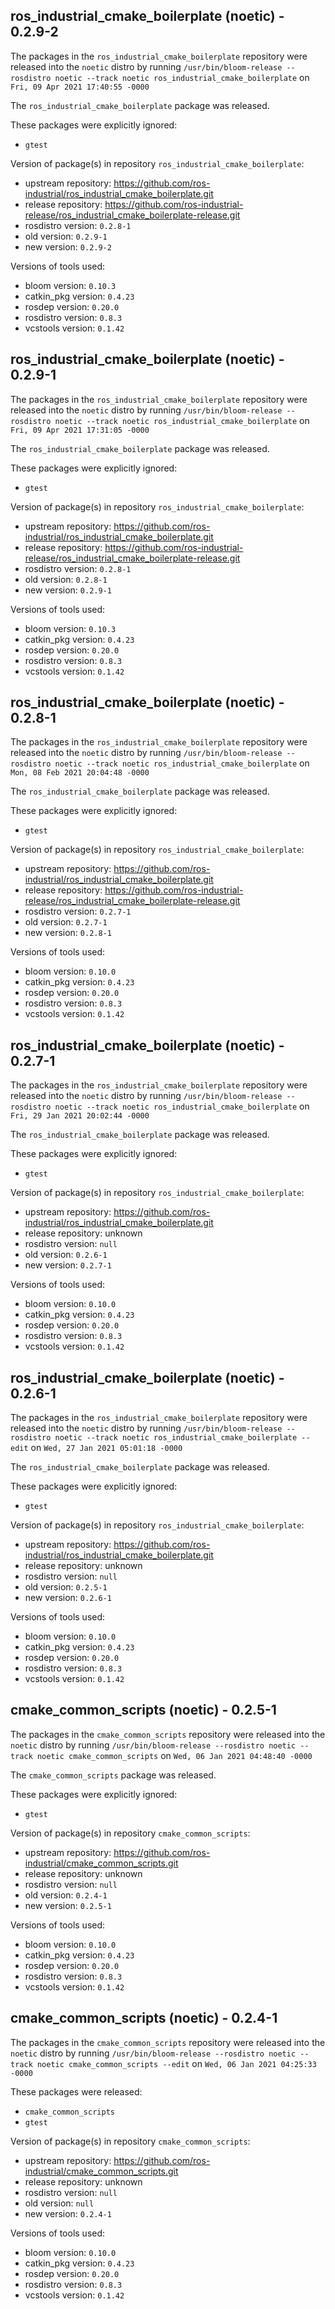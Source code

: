 ## ros_industrial_cmake_boilerplate (noetic) - 0.2.9-2

The packages in the `ros_industrial_cmake_boilerplate` repository were released into the `noetic` distro by running `/usr/bin/bloom-release --rosdistro noetic --track noetic ros_industrial_cmake_boilerplate` on `Fri, 09 Apr 2021 17:40:55 -0000`

The `ros_industrial_cmake_boilerplate` package was released.

These packages were explicitly ignored:
- `gtest`

Version of package(s) in repository `ros_industrial_cmake_boilerplate`:

- upstream repository: https://github.com/ros-industrial/ros_industrial_cmake_boilerplate.git
- release repository: https://github.com/ros-industrial-release/ros_industrial_cmake_boilerplate-release.git
- rosdistro version: `0.2.8-1`
- old version: `0.2.9-1`
- new version: `0.2.9-2`

Versions of tools used:

- bloom version: `0.10.3`
- catkin_pkg version: `0.4.23`
- rosdep version: `0.20.0`
- rosdistro version: `0.8.3`
- vcstools version: `0.1.42`


## ros_industrial_cmake_boilerplate (noetic) - 0.2.9-1

The packages in the `ros_industrial_cmake_boilerplate` repository were released into the `noetic` distro by running `/usr/bin/bloom-release --rosdistro noetic --track noetic ros_industrial_cmake_boilerplate` on `Fri, 09 Apr 2021 17:31:05 -0000`

The `ros_industrial_cmake_boilerplate` package was released.

These packages were explicitly ignored:
- `gtest`

Version of package(s) in repository `ros_industrial_cmake_boilerplate`:

- upstream repository: https://github.com/ros-industrial/ros_industrial_cmake_boilerplate.git
- release repository: https://github.com/ros-industrial-release/ros_industrial_cmake_boilerplate-release.git
- rosdistro version: `0.2.8-1`
- old version: `0.2.8-1`
- new version: `0.2.9-1`

Versions of tools used:

- bloom version: `0.10.3`
- catkin_pkg version: `0.4.23`
- rosdep version: `0.20.0`
- rosdistro version: `0.8.3`
- vcstools version: `0.1.42`


## ros_industrial_cmake_boilerplate (noetic) - 0.2.8-1

The packages in the `ros_industrial_cmake_boilerplate` repository were released into the `noetic` distro by running `/usr/bin/bloom-release --rosdistro noetic --track noetic ros_industrial_cmake_boilerplate` on `Mon, 08 Feb 2021 20:04:48 -0000`

The `ros_industrial_cmake_boilerplate` package was released.

These packages were explicitly ignored:
- `gtest`

Version of package(s) in repository `ros_industrial_cmake_boilerplate`:

- upstream repository: https://github.com/ros-industrial/ros_industrial_cmake_boilerplate.git
- release repository: https://github.com/ros-industrial-release/ros_industrial_cmake_boilerplate-release.git
- rosdistro version: `0.2.7-1`
- old version: `0.2.7-1`
- new version: `0.2.8-1`

Versions of tools used:

- bloom version: `0.10.0`
- catkin_pkg version: `0.4.23`
- rosdep version: `0.20.0`
- rosdistro version: `0.8.3`
- vcstools version: `0.1.42`


## ros_industrial_cmake_boilerplate (noetic) - 0.2.7-1

The packages in the `ros_industrial_cmake_boilerplate` repository were released into the `noetic` distro by running `/usr/bin/bloom-release --rosdistro noetic --track noetic ros_industrial_cmake_boilerplate` on `Fri, 29 Jan 2021 20:02:44 -0000`

The `ros_industrial_cmake_boilerplate` package was released.

These packages were explicitly ignored:
- `gtest`

Version of package(s) in repository `ros_industrial_cmake_boilerplate`:

- upstream repository: https://github.com/ros-industrial/ros_industrial_cmake_boilerplate.git
- release repository: unknown
- rosdistro version: `null`
- old version: `0.2.6-1`
- new version: `0.2.7-1`

Versions of tools used:

- bloom version: `0.10.0`
- catkin_pkg version: `0.4.23`
- rosdep version: `0.20.0`
- rosdistro version: `0.8.3`
- vcstools version: `0.1.42`


## ros_industrial_cmake_boilerplate (noetic) - 0.2.6-1

The packages in the `ros_industrial_cmake_boilerplate` repository were released into the `noetic` distro by running `/usr/bin/bloom-release --rosdistro noetic --track noetic ros_industrial_cmake_boilerplate --edit` on `Wed, 27 Jan 2021 05:01:18 -0000`

The `ros_industrial_cmake_boilerplate` package was released.

These packages were explicitly ignored:
- `gtest`

Version of package(s) in repository `ros_industrial_cmake_boilerplate`:

- upstream repository: https://github.com/ros-industrial/ros_industrial_cmake_boilerplate.git
- release repository: unknown
- rosdistro version: `null`
- old version: `0.2.5-1`
- new version: `0.2.6-1`

Versions of tools used:

- bloom version: `0.10.0`
- catkin_pkg version: `0.4.23`
- rosdep version: `0.20.0`
- rosdistro version: `0.8.3`
- vcstools version: `0.1.42`


## cmake_common_scripts (noetic) - 0.2.5-1

The packages in the `cmake_common_scripts` repository were released into the `noetic` distro by running `/usr/bin/bloom-release --rosdistro noetic --track noetic cmake_common_scripts` on `Wed, 06 Jan 2021 04:48:40 -0000`

The `cmake_common_scripts` package was released.

These packages were explicitly ignored:
- `gtest`

Version of package(s) in repository `cmake_common_scripts`:

- upstream repository: https://github.com/ros-industrial/cmake_common_scripts.git
- release repository: unknown
- rosdistro version: `null`
- old version: `0.2.4-1`
- new version: `0.2.5-1`

Versions of tools used:

- bloom version: `0.10.0`
- catkin_pkg version: `0.4.23`
- rosdep version: `0.20.0`
- rosdistro version: `0.8.3`
- vcstools version: `0.1.42`


## cmake_common_scripts (noetic) - 0.2.4-1

The packages in the `cmake_common_scripts` repository were released into the `noetic` distro by running `/usr/bin/bloom-release --rosdistro noetic --track noetic cmake_common_scripts --edit` on `Wed, 06 Jan 2021 04:25:33 -0000`

These packages were released:
- `cmake_common_scripts`
- `gtest`

Version of package(s) in repository `cmake_common_scripts`:

- upstream repository: https://github.com/ros-industrial/cmake_common_scripts.git
- release repository: unknown
- rosdistro version: `null`
- old version: `null`
- new version: `0.2.4-1`

Versions of tools used:

- bloom version: `0.10.0`
- catkin_pkg version: `0.4.23`
- rosdep version: `0.20.0`
- rosdistro version: `0.8.3`
- vcstools version: `0.1.42`


